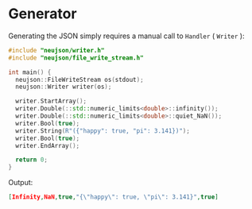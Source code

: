 # Generator

Generating the JSON simply requires a manual call to `Handler` ( `Writer` ):

```cpp
#include "neujson/writer.h"
#include "neujson/file_write_stream.h"

int main() {
  neujson::FileWriteStream os(stdout);
  neujson::Writer writer(os);

  writer.StartArray();
  writer.Double(::std::numeric_limits<double>::infinity());
  writer.Double(::std::numeric_limits<double>::quiet_NaN());
  writer.Bool(true);
  writer.String(R"({"happy": true, "pi": 3.141})");
  writer.Bool(true);
  writer.EndArray();

  return 0;
}
```

Output:

```json
[Infinity,NaN,true,"{\"happy\": true, \"pi\": 3.141}",true]
```

